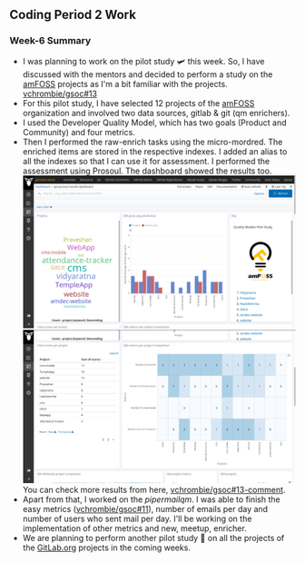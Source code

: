 ## Coding Period 2 Work

### Week-6 Summary

- I was planning to work on the pilot study :small_airplane: this week. So, I have discussed with the mentors and decided to perform a study on the [amFOSS](https://amfoss.in/) projects as I'm a bit familiar with the projects. [vchrombie/gsoc#13](https://github.com/vchrombie/gsoc/issues/13)
- For this pilot study, I have selected 12 projects of the [amFOSS](https://gitlab.com/amfoss/) organization and involved two data sources, gitlab & git (qm enrichers). 
- I used the Developer Quality Model, which has two goals (Product and Community) and four metrics.
- Then I performed the raw-enrich tasks using the micro-mordred. The enriched items are stored in the respective indexes. I added an alias to all the indexes so that I can use it for assessment. I performed the assessment using Prosoul. The dashboard showed the results too.
  ![amfoss-dashboard](amfoss-dashboard-1.png)
  ![amfoss-dashboard](amfoss-dashboard-2.png)
You can check more results from here, [vchrombie/gsoc#13-comment](https://github.com/vchrombie/gsoc/issues/13#issuecomment-656187839).
- Apart from that, I worked on the _pipermailqm_. I was able to finish the easy metrics ([vchrombie/gsoc#11](https://github.com/vchrombie/gsoc/issues/11)), number of emails per day and number of users who sent mail per day. I'll be working on the implementation of other metrics and new, meetup, enricher.
- We are planning to perform another pilot study :monocle_face: on all the projects of the [GitLab.org](https://gitlab.com/gitlab-org/) projects in the coming weeks.
